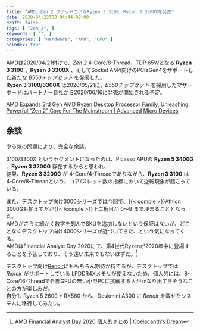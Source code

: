 ```yaml
---
title: "AMD、Zen 2 クアッドコアなRyzen 3 3100、Ryzen 3 3300Xを発表"
date: 2020-04-22T00:04:44+09:00
draft: false
tags: [ "Zen_2", ]
keywords: [ "", ]
categories: [ "Hardware", "AMD", "CPU" ]
noindex: true
---
```


AMDは2020/04/21付けで、*Zen 2* 4-Core/8-Thread、TDP 65Wとなる **Ryzen 3 3100** 、**Ryzen 3 3300X** 、そしてSocket AM4向けのPCIeGen4をサポートした新たな *B550チップセット* を発表した。  
**Ryzen 3 3100/3300X** は2020/05/21に、*B550チップセット* を採用したマザーボードはパートナー各社から2020/06/16に発売が開始される予定。  

[AMD Expands 3rd Gen AMD Ryzen Desktop Processor Family, Unleashing Powerful “Zen 2” Core For The Mainstream | Advanced Micro Devices](https://ir.amd.com/news-releases/news-release-details/amd-expands-3rd-gen-amd-ryzen-desktop-processor-family)  

## 余談
やる気の問題により、完全な余談。  

3100/3300X というセグメントになったのは、Picasso APUの **Ryzen 5 3400G** 、**Ryzen 3 3200G** 存在するからと思われ、  
結果、**Ryzen 3 3200G** が 4-Core/4-Threadでありながら、**Ryzen 3 3100** は 4-Core/8-Threadという、コア/スレッド数の指標において逆転現象が起こっている。  

また、デスクトップ向け3000シリーズでは今回で、{{< comple >}}Athlon 3000Gも加えてだが{{< /comple >}}上二桁目が 0〜9 まで埋まることとなった。  
AMDがさらに細かく数字を刻んでSKUを追加しないという保証はないが、どことなくデスクトップ向け4000シリーズが近づいてきた、という気になってくる。  
AMDはFinancial Analyst Day 2020にて、第4世代Ryzenが2020年中に登場することを予告しており、そう遠い未来でもないはずだ。[^1]  

[^1]: [AMD Financial Analyst Day 2020 個人的まとめ | Coelacanth's Dream](/posts/2020/03/06/amd-financial-analyst-day-2020/#ryzen)

デスクトップ向け[Renoir](/tags/renoir)にももちろん期待が持てるが、デスクトップでは *Renoir* がサポートしている LPDDR4Xメモリが使えないため、個人的には、8-Core/16-Threadで外部GPUの無い小型PCに挑戦する人がかなり出てきそうなことの方が楽しみだ。  
<span class="hide">自分も Ryzen 5 2600 + RX560 から、Deskmini A300 に *Renoir* を載せたシステムに移行してみたい。</span>

